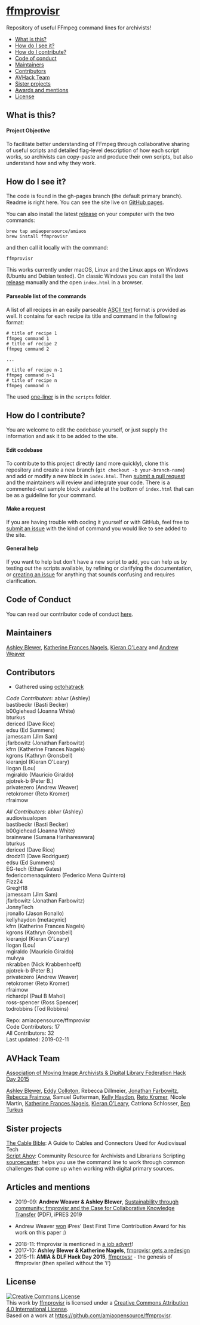 # [ffmprovisr](http://amiaopensource.github.io/ffmprovisr)

Repository of useful FFmpeg command lines for archivists!

* [What is this?](#what-is-this)
* [How do I see it?](#how-do-i-see-it)
* [How do I contribute?](#how-do-i-contribute)
* [Code of conduct](#code-of-conduct)
* [Maintainers](#maintainers)
* [Contributors](#contributors)
* [AVHack Team](#avhack-team)
* [Sister projects](#sister-projects)
* [Awards and mentions](#articles-and-mentions)
* [License](#license)

## What is this?

#### Project Objective

To facilitate better understanding of FFmpeg through collaborative sharing of useful scripts and detailed flag-level description of how each script works, so archivists can copy-paste and produce their own scripts, but also understand how and why they work.

## How do I see it?

The code is found in the gh-pages branch (the default primary branch). Readme is right here. You can see the site live on [GitHub pages](http://amiaopensource.github.io/ffmprovisr).

You can also install the latest [release](https://github.com/amiaopensource/ffmprovisr/releases) on your computer with the two commands:
```
brew tap amiaopensource/amiaos
brew install ffmprovisr
```
and then call it locally with the command:
```
ffmprovisr
```
This works currently under macOS, Linux and the Linux apps on Windows (Ubuntu and Debian tested). On classic Windows you can install the last [release](https://github.com/amiaopensource/ffmprovisr/releases) manually and the open `index.html` in a browser.

#### Parseable list of the commands

A list of all recipes in an easily parseable [ASCII text](recipes.txt) format is provided as well. It contains for each recipe its title and command in the following format:

```
# title of recipe 1
ffmpeg command 1
# title of recipe 2
ffmpeg command 2

...

# title of recipe n-1
ffmpeg command n-1
# title of recipe n
ffmpeg command n
```

The used [one-liner](scripts/get_recipe_list) is in the `scripts` folder.

## How do I contribute?

You are welcome to edit the codebase yourself, or just supply the information and ask it to be added to the site.

#### Edit codebase

To contribute to this project directly (and more quickly), clone this repository and create a new branch (`git checkout -b your-branch-name`) and add or modify a new block in `index.html`. Then [submit a pull request](https://github.com/amiaopensource/ffmprovisr/pulls) and the maintainers will review and integrate your code. There is a commented-out sample block available at the bottom of `index.html` that can be as a guideline for your command.

#### Make a request

If you are having trouble with coding it yourself or with GitHub, feel free to [submit an issue](https://github.com/amiaopensource/ffmprovisr/issues) with the kind of command you would like to see added to the site.

#### General help

If you want to help but don't have a new script to add, you can help us by testing out the scripts available, by refining or clarifying the documentation, or [creating an issue](https://github.com/amiaopensource/ffmprovisr/issues) for anything that sounds confusing and requires clarification.

## Code of Conduct

You can read our contributor code of conduct [here](https://github.com/amiaopensource/ffmprovisr/blob/gh-pages/code_of_conduct.md).

## Maintainers

[Ashley Blewer](https://github.com/ablwr), [Katherine Frances Nagels](https://github.com/kfrn), [Kieran O'Leary](https://github.com/kieranjol) and [Andrew Weaver](https://github.com/privatezero)

## Contributors
* Gathered using [octohatrack](https://github.com/LABHR/octohatrack)

*Code Contributors*:
ablwr (Ashley)  
bastibeckr (Basti Becker)  
b00giehead (Joanna White)  
bturkus  
dericed (Dave Rice)  
edsu (Ed Summers)  
jamessam (Jim Sam)  
jfarbowitz (Jonathan Farbowitz)  
kfrn (Katherine Frances Nagels)  
kgrons (Kathryn Gronsbell)  
kieranjol (Kieran O'Leary)  
llogan (Lou)  
mgiraldo (Mauricio Giraldo)  
pjotrek-b (Peter B.)  
privatezero (Andrew Weaver)  
retokromer (Reto Kromer)  
rfraimow  

*All Contributors*:
ablwr (Ashley)  
audiovisualopen  
bastibeckr (Basti Becker)  
b00giehead (Joanna White)  
brainwane (Sumana Harihareswara)  
bturkus  
dericed (Dave Rice)  
drodz11 (Dave Rodriguez)  
edsu (Ed Summers)  
EG-tech (Ethan Gates)  
federicomenaquintero (Federico Mena Quintero)  
Fizz24  
GregH18  
jamessam (Jim Sam)  
jfarbowitz (Jonathan Farbowitz)  
JonnyTech  
jronallo (Jason Ronallo)  
kellyhaydon (metacynic)  
kfrn (Katherine Frances Nagels)  
kgrons (Kathryn Gronsbell)  
kieranjol (Kieran O'Leary)  
llogan (Lou)  
mgiraldo (Mauricio Giraldo)  
mulvya  
nkrabben (Nick Krabbenhoeft)  
pjotrek-b (Peter B.)  
privatezero (Andrew Weaver)  
retokromer (Reto Kromer)  
rfraimow  
richardpl (Paul B Mahol)  
ross-spencer (Ross Spencer)  
todrobbins (Tod Robbins)  

Repo: amiaopensource/ffmprovisr  
Code Contributors: 17  
All Contributors: 32   
Last updated: 2019-02-11  

## AVHack Team

[Association of Moving Image Archivists & Digital Library Federation Hack Day 2015](http://wiki.curatecamp.org/index.php/Association_of_Moving_Image_Archivists_%26_Digital_Library_Federation_Hack_Day_2015)

[Ashley Blewer](https://github.com/ablwr), [Eddy Colloton](https://github.com/eddycolloton), Rebecca Dillmeier, [Jonathan Farbowitz](https://github.com/jfarbowitz), [Rebecca Fraimow](https://github.com/rfraimow), Samuel Gutterman, [Kelly Haydon](https://github.com/kellyhaydon), [Reto Kromer](https://github.com/retokromer), Nicole Martin, [Katherine Frances Nagels](https://github.com/kfrn), [Kieran O'Leary](https://github.com/kieranjol), Catriona Schlosser, [Ben Turkus](https://github.com/bturkus)

## Sister projects

[The Cable Bible](https://amiaopensource.github.io/cable-bible/): A Guide to Cables and Connectors Used for Audiovisual Tech  
[Script Ahoy](http://dd388.github.io/crals/): Community Resource for Archivists and Librarians Scripting  
[sourcecaster](https://datapraxis.github.io/sourcecaster/): helps you use the command line to work through common challenges that come up when working with digital primary sources.

## Articles and mentions

* 2019-09: **Andrew Weaver & Ashley Blewer**, [Sustainability through community: fmprovisr and the Case for Collaborative Knowledge Transfer](https://ipres2019.org/static/pdf/iPres2019_paper_97.pdf) (PDF), iPRES 2019
 - Andrew Weaver [won](https://twitter.com/iPRES2019/status/1177136202144768000) iPres' Best First Time Contribution Award for his work on this paper :)
* 2018-11: ffmprovisr is mentioned in [a job advert](http://web.library.emory.edu/documents/pa_staff_Audiovisual%20Conservator_Nov2018.pdf)!
* 2017-10: **Ashley Blewer & Katherine Nagels**, [fmprovisr gets a redesign](https://bits.ashleyblewer.com/blog/2017/10/31/ffmprovisr-redesign/)
* 2015-11: **AMIA & DLF Hack Day 2015**, [ffmprovsr](https://wiki.curatecamp.org/index.php/Association_of_Moving_Image_Archivists_&_Digital_Library_Federation_Hack_Day_2015#ffmprovsr) - the genesis of ffmprovisr (then spelled without the 'i')

## License

<a rel="license" href="http://creativecommons.org/licenses/by/4.0/"><img alt="Creative Commons License" style="border-width:0" src="https://i.creativecommons.org/l/by/4.0/80x15.png"></a><br>
This <span xmlns:dct="http://purl.org/dc/terms/" href="http://purl.org/dc/dcmitype/InteractiveResource" rel="dct:type">work</span> by <a xmlns:cc="http://creativecommons.org/ns#" href="http://amiaopensource.github.io/ffmprovisr/" property="cc:attributionName" rel="cc:attributionURL">ffmprovisr</a> is licensed under a <a rel="license" href="http://creativecommons.org/licenses/by/4.0/">Creative Commons Attribution 4.0 International License</a>.<br>
Based on a work at <a xmlns:dct="http://purl.org/dc/terms/" href="https://github.com/amiaopensource/ffmprovisr" rel="dct:source">https://github.com/amiaopensource/ffmprovisr</a>.
